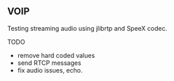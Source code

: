 ## VOIP

Testing streaming audio using jlibrtp and SpeeX codec.

TODO
  - remove hard coded values
  - send RTCP messages
  - fix audio issues, echo.
